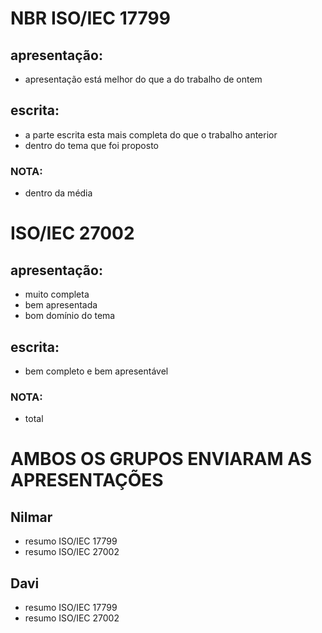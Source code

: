 # NBR ISO/IEC 17799
## apresentação:
- apresentação está melhor do que a do trabalho de ontem


## escrita:
- a parte escrita esta mais completa do que o trabalho anterior
- dentro do tema que foi proposto

### NOTA:
- dentro da média

# ISO/IEC 27002
## apresentação:
- muito completa 
- bem apresentada
- bom domínio do tema

## escrita:
- bem completo e bem apresentável

### NOTA:
- total

AMBOS OS GRUPOS ENVIARAM AS APRESENTAÇÕES
================================================================

## Nilmar 
  - resumo ISO/IEC 17799
  - resumo ISO/IEC 27002

## Davi
  - resumo ISO/IEC 17799
  - resumo ISO/IEC 27002
